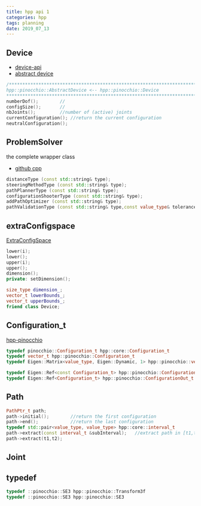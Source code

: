 ```yaml
---
title: hpp api 1
categories: hpp
tags: planning
date: 2019_07_13
---
```

## Device

- [device-api](https://gepettoweb.laas.fr/hpp/hpp-pinocchio/doxygen-html/a00067.html)
- [abstract device](https://gepettoweb.laas.fr/hpp/hpp-pinocchio/doxygen-html/a00061.html)
```c++
/***********************************************************************
hpp::pinocchio::AbstractDevice <-- hpp::pinocchio::Device
************************************************************************/
numberDof();        //
configSize();       //
nbJoints();         //number of (active) joints
currentConfiguration(); //return the current configuration
neutralConfiguration();

```

## ProblemSolver
the complete wrapper class

- [github cpp](https://github.com/humanoid-path-planner/hpp-core/blob/master/src/problem-solver.cc)

```c++
distanceType (const std::string& type);
steeringMethodType (const std::string& type);
pathPlannerType (const std::string& type);
configurationShooterType (const std::string& type);
addPathOptimizer (const std::string& type);
pathValidationType (const std::string& type,const value_type& tolerance);
```

## extraConfigspace

[ExtraConfigSpace](https://github.com/humanoid-path-planner/hpp-pinocchio/blob/master/include/hpp/pinocchio/extra-config-space.hh)
```c++
lower(i);
lower();
upper(i);
upper();
dimension();
private: setDimension();

size_type dimension_;
vector_t lowerBounds_;
vector_t upperBounds_;
friend class Device;
```


## Configuration_t

[hpp-pinocchio](https://gepettoweb.laas.fr/hpp/hpp-pinocchio/doxygen-html/a00106.html#aa4c05e8989d13ccf9f2d786b50142888)
```c++
typedef pinocchio::Configuration_t hpp::core::Configuration_t
typedef vector_t hpp::pinocchio::Configuration_t
typedef Eigen::Matrix<value_type, Eigen::Dynamic, 1> hpp::pinocchio::vector_t

typedef Eigen::Ref<const Configuration_t> hpp::pinocchio::ConfigurationIn_t
typedef Eigen::Ref<Configuration_t> hpp::pinocchio::ConfigurationOut_t
```

## Path

```c++
PathPtr_t path;
path->initial();        //return the first configuration
path->end();            //return the last configuration
typedef std::pair<value_type, value_type> hpp::core::interval_t
path->extract(const interval_t &subInterval);   //extract path in [t1,t2]
path->extract(t1,t2); 
```

## Joint


## typedef

```c++
typedef ::pinocchio::SE3 hpp::pinocchio::Transform3f
typedef ::pinocchio::SE3 hpp::pinocchio::SE3

```

